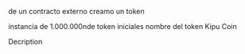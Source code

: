 de un contracto externo creamo un token

instancia de 1.000.000nde token iniciales 
nombre del token Kipu Coin

Decription